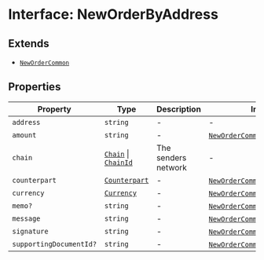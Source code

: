 # Interface: NewOrderByAddress

## Extends

- [`NewOrderCommon`](/docs/packages/sdk/interfaces/NewOrderCommon.md)

## Properties

| Property | Type | Description | Inherited from | Defined in |
| ------ | ------ | ------ | ------ | ------ |
| `address` | `string` | - | - | [types.ts:438](https://github.com/monerium/js-monorepo/blob/main/packages/sdk/src/types.ts#L438) |
| `amount` | `string` | - | [`NewOrderCommon`](/docs/packages/sdk/interfaces/NewOrderCommon.md).`amount` | [types.ts:429](https://github.com/monerium/js-monorepo/blob/main/packages/sdk/src/types.ts#L429) |
| `chain` | [`Chain`](/docs/packages/sdk/type-aliases/Chain.md) \| [`ChainId`](/docs/packages/sdk/type-aliases/ChainId.md) | The senders network | - | [types.ts:440](https://github.com/monerium/js-monorepo/blob/main/packages/sdk/src/types.ts#L440) |
| `counterpart` | [`Counterpart`](/docs/packages/sdk/interfaces/Counterpart.md) | - | [`NewOrderCommon`](/docs/packages/sdk/interfaces/NewOrderCommon.md).`counterpart` | [types.ts:432](https://github.com/monerium/js-monorepo/blob/main/packages/sdk/src/types.ts#L432) |
| `currency` | [`Currency`](/docs/packages/sdk/enumerations/Currency.md) | - | [`NewOrderCommon`](/docs/packages/sdk/interfaces/NewOrderCommon.md).`currency` | [types.ts:431](https://github.com/monerium/js-monorepo/blob/main/packages/sdk/src/types.ts#L431) |
| `memo?` | `string` | - | [`NewOrderCommon`](/docs/packages/sdk/interfaces/NewOrderCommon.md).`memo` | [types.ts:434](https://github.com/monerium/js-monorepo/blob/main/packages/sdk/src/types.ts#L434) |
| `message` | `string` | - | [`NewOrderCommon`](/docs/packages/sdk/interfaces/NewOrderCommon.md).`message` | [types.ts:433](https://github.com/monerium/js-monorepo/blob/main/packages/sdk/src/types.ts#L433) |
| `signature` | `string` | - | [`NewOrderCommon`](/docs/packages/sdk/interfaces/NewOrderCommon.md).`signature` | [types.ts:430](https://github.com/monerium/js-monorepo/blob/main/packages/sdk/src/types.ts#L430) |
| `supportingDocumentId?` | `string` | - | [`NewOrderCommon`](/docs/packages/sdk/interfaces/NewOrderCommon.md).`supportingDocumentId` | [types.ts:435](https://github.com/monerium/js-monorepo/blob/main/packages/sdk/src/types.ts#L435) |
